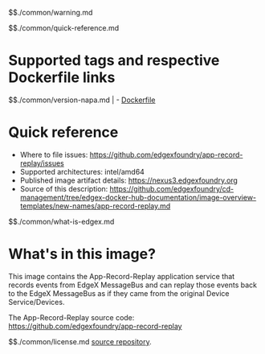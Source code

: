 $$./common/warning.md

$$./common/quick-reference.md

# Supported tags and respective Dockerfile links

$$./common/version-napa.md |
        - [Dockerfile](https://github.com/edgexfoundry/app-record-replay/blob/v3.1.0/Dockerfile)

# Quick reference 

- Where to file issues: https://github.com/edgexfoundry/app-record-replay/issues
- Supported architectures: intel/amd64
- Published image artifact details: https://nexus3.edgexfoundry.org
- Source of this description: https://github.com/edgexfoundry/cd-management/tree/edgex-docker-hub-documentation/image-overview-templates/new-names/app-record-replay.md

$$./common/what-is-edgex.md

# What's in this image?

This image contains the App-Record-Replay application service that records events from EdgeX MessageBus and can replay those events back to the EdgeX MessageBus as if they came from the original Device Service/Devices.

The App-Record-Replay source code: <https://github.com/edgexfoundry/app-record-replay>

$$./common/license.md
[source repository](https://github.com/edgexfoundry/app-record-replay/blob/v3.1.0/Attribution.txt).
